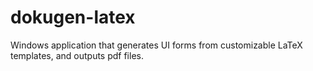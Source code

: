 dokugen-latex
=============

Windows application that generates UI forms from customizable LaTeX templates, and outputs pdf files.

